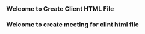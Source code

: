 <!DOCTYPE html>
<html>
  <body>

   <h3>Welcome to Create Client HTML File</h3>
   <h3>Welcome to create meeting for clint html file</h3>

  </body>
</html>
